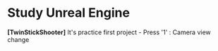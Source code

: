 # Study Unreal Engine

**[TwinStickShooter]**   It's practice first project
	- Press '1' : Camera view change